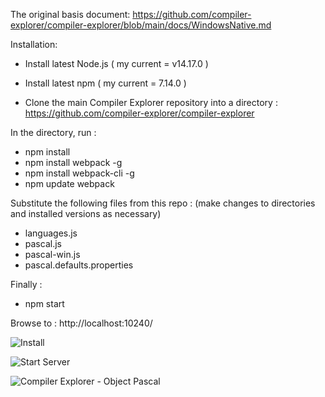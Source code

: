 The original basis document:  https://github.com/compiler-explorer/compiler-explorer/blob/main/docs/WindowsNative.md

Installation:
- Install latest Node.js  ( my current = v14.17.0 )
- Install latest npm      ( my current = 7.14.0 )

- Clone the main Compiler Explorer repository into a directory : https://github.com/compiler-explorer/compiler-explorer 

In the directory, run :
- npm install
- npm install webpack -g
- npm install webpack-cli -g
- npm update webpack

Substitute the following files from this repo :  (make changes to directories and installed versions as necessary)
- languages.js
- pascal.js
- pascal-win.js
- pascal.defaults.properties

Finally : 
- npm start 

Browse to : http://localhost:10240/


![Install](https://user-images.githubusercontent.com/11953157/120332379-455d1f80-c321-11eb-85ae-e9cd31cc9814.png)

![Start Server](https://user-images.githubusercontent.com/11953157/120332478-5d34a380-c321-11eb-9bd5-a2a86447e963.png)

![Compiler Explorer - Object Pascal](https://user-images.githubusercontent.com/11953157/120333650-7b4ed380-c322-11eb-8042-5b1d710a5814.png)

